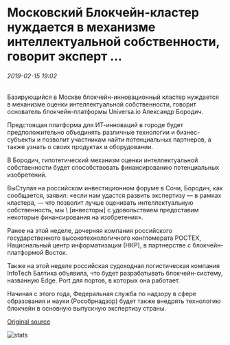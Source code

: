 # Московский Блокчейн-кластер нуждается в механизме интеллектуальной собственности, говорит эксперт ...

###### 2019-02-15 19:02

Базирующийся в Москве блокчейн-инновационный кластер нуждается в механизме оценки интеллектуальной собственности, говорит основатель блокчейн-платформы Universa.io Александр Бородич.

Предстоящая платформа для ИТ-инноваций в городе будет предположительно объединять различные технологии и бизнес-субъекты и позволит участникам найти потенциальных партнеров, а также узнать о своих продуктах и оборудовании.

В Бородич, гипотетический механизм оценки интеллектуальной собственности будет способствовать финансированию потенциальных изобретений.

ВыСтупая на российском инвестиционном форуме в Сочи, Бородич, как сообщается, заявил: «если нам удастся развить экспертизу — в рамках кластера, — что позволит лучше оценивать интеллектуальную собственность, мы \ [инвесторы] с удовольствием предоставим некоторые финансирования на изобретения».

Ранее на этой неделе, дочерняя компания российского государственного высокотехнологичного конгломерата РОСТЕХ, Национальный центр информатизации (НКР), в партнерстве с блокчейн-платформой Восток.

Также на этой неделе российская судоходная логистическая компания InfoTech Балтика объявила, что будет разрабатывать блокчейн-систему, названную Edge. Port для портов, в которых она работает.

Начиная с этого года, Федеральная служба по надзору в сфере образования и науки (Рособрнадзор) будет также внедрять технологию блокчейн в основную выпускную экспертизу страны.

[Original source](https://cointelegraph.com/news/moscow-blockchain-cluster-needs-intellectual-property-mechanism-says-expert)

![stats](https://c.statcounter.com/11760860/0/a89fa40b/1/ "stats")